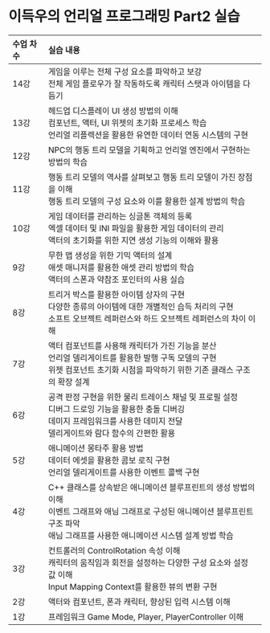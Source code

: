 # 이득우의 언리얼 프로그래밍 Part2 실습

| <b>수업 차수</b> |  <b>실습 내용</b> |
| :-------------- | :------------------ |
| 14강 | 게임을 이루는 전체 구성 요소를 파악하고 보강 </br> 전체 게임 플로우가 잘 작동하도록 캐릭터 스탯과 아이템을 다듬기 |
| 13강 | 헤드업 디스플레이 UI 생성 방법의 이해 </br> 컴포넌트, 액터, UI 위젯의 초기화 프로세스 학습 </br> 언리얼 리플렉션을 활용한 유연한 데이터 연동 시스템의 구현 |
| 12강 | NPC의 행동 트리 모델을 기획하고 언리얼 엔진에서 구현하는 방법의 학습  |
| 11강 | 행동 트리 모델의 역사를 살펴보고 행동 트리 모델이 가진 장점을 이해 </br> 행동 트리 모델의 구성 요소와 이를 활용한 설계 방법의 학습  |
| 10강 | 게임 데이터를 관리하는 싱글톤 객체의 등록 </br> 엑셀 데이터 및 INI 파일을 활용한 게임 데이터의 관리 </br> 액터의 초기화를 위한 지연 생성 기능의 이해와 활용  |
| 9강 | 무한 맵 생성을 위한 기믹 액터의 설계 </br> 애셋 매니저를 활용한 애셋 관리 방법의 학습 </br> 액터의 스폰과 약참조 포인터의 사용 실습  |
| 8강 | 트리거 박스를 활용한 아이템 상자의 구현 </br> 다양한 종류의 아이템에 대한 개별적인 습득 처리의 구현 </br> 소프트 오브젝트 레퍼런스와 하드 오브젝트 레퍼런스의 차이 이해  |
| 7강 | 액터 컴포넌트를 사용해 캐릭터가 가진 기능을 분산 </br> 언리얼 델리게이트를 활용한 발행 구독 모델의 구현 </br> 위젯 컴포넌트 초기화 시점을 파악하기 위한 기존 클래스 구조의 확장 설계  |
| 6강 | 공격 판정 구현을 위한 물리 트레이스 채널 및 프로필 설정 </br> 디버그 드로잉 기능을 활용한 충돌 디버깅 </br> 데미지 프레임워크를 사용한 데미지 전달 </br> 델리게이트와 람다 함수의 간편한 활용  |
| 5강 | 애니메이션 몽타주 활용 방법 </br> 데이터 에셋을 활용한 콤보 로직 구현 </br> 언리얼 델리게이트를 사용한 이벤트 콜백 구현  |
| 4강 | C++ 클래스를 상속받은 애니메이션 블루프린트의 생성 방법의 이해 </br> 이벤트 그래프와 애님 그래프로 구성된 애니메이션 블루프린트 구조 파악 </br> 애님 그래프를 사용한 애니메이션 시스템 설계 방법 학습  |
| 3강 | 컨트롤러의 ControlRotation 속성 이해 </br> 캐릭터의 움직임과 회전을 설정하는 다양한 구성 요소와 설정 값 이해 </br> Input Mapping Context를 활용한 뷰의 변환 구현  |
| 2강 | 액터와 컴포넌트, 폰과 캐릭터, 향상된 입력 시스템 이해  |
| 1강 | 프레임워크 Game Mode, Player, PlayerController 이해  |

